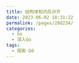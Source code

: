 ```yaml
---
title: 结构体和内存对齐
date: 2023-06-02 18:31:22
permalink: /pages/20d234/
categories:
  - Go
  - 深入Go
tags:
  - 探索-GO
---
```

